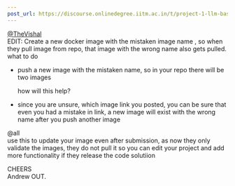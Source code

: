 ```yaml
---
post_url: https://discourse.onlinedegree.iitm.ac.in/t/project-1-llm-based-automation-agent-discussion-thread-tds-jan-2025/164277/629
---
```

[@TheVishal](/u/thevishal)  
EDIT: Create a new docker image with the mistaken image name , so when they pull image from repo, that image with the wrong name also gets pulled.  
what to do

* push a new image with the mistaken name, so in your repo there will be two images  
    
  how will this help?
* since you are unsure, which image link you posted, you can be sure that even you had a mistake in link, a new image will exist with the wrong name after you push another image

@all  
use this to update your image even after submission, as now they only validate the images, they do not pull it so you can edit your project and add more functionality if they release the code solutiion

CHEERS  
Andrew OUT.